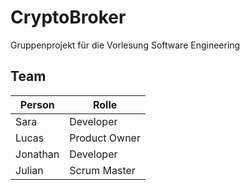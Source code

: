 # CryptoBroker
Gruppenprojekt für die Vorlesung Software Engineering

## Team
|Person|Rolle|
| ----------- | ----------- |
|Sara | Developer|
|Lucas | Product Owner|
|Jonathan | Developer|
|Julian | Scrum Master|
